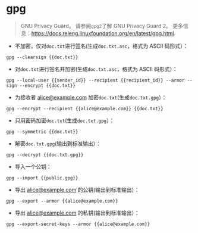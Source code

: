 # gpg

> GNU Privacy Guard。
> 请参阅`gpg2`了解 GNU Privacy Guard 2。
> 更多信息：<https://docs.releng.linuxfoundation.org/en/latest/gpg.html>.

- 不加密，仅对`doc.txt`进行签名(生成`doc.txt.asc`，格式为 ASCII 码形式）：

`gpg --clearsign {{doc.txt}}`

- 对`doc.txt`进行签名并加密(生成`doc.txt.asc`，格式为 ASCII 码形式）：

`gpg --local-user {{sender_id}} --recipient {{recipient_id}} --armor --sign --encrypt {{doc.txt}}`

- 为接收者 alice@example.com 加密`doc.txt`(生成`doc.txt.gpg`）：

`gpg --encrypt --recipient {{alice@example.com}} {{doc.txt}}`

- 只用密码加密`doc.txt`(生成`doc.txt.gpg`）：

`gpg --symmetric {{doc.txt}}`

- 解密`doc.txt.gpg`(输出到标准输出）：

`gpg --decrypt {{doc.txt.gpg}}`

- 导入一个公钥：

`gpg --import {{public.gpg}}`

- 导出 alice@example.com 的公钥(输出到标准输出）：

`gpg --export --armor {{alice@example.com}}`

- 导出 alice@example.com 的私钥(输出到标准输出）：

`gpg --export-secret-keys --armor {{alice@example.com}}`
